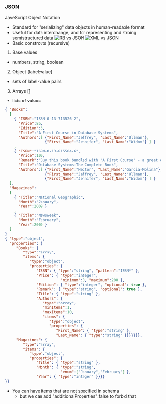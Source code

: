 ### JSON
JaveScript Object Notation
-  Standard for "serializing" data objects in human-readable format
-  Useful for data interchange, and for representing and stroing semistructured data
![RB vs JSON](https://i.imgur.com/gHCEo4n.png)
![XML vs JSON](https://i.imgur.com/INYQWqV.png)
- Basic constrcuts (recursive)
1. Base values
  - numbers, string, boolean
2. Object {label:value}
  - sets of label-value pairs
3. Arrays []
  - lists of values
```json
{ "Books":
  [
    { "ISBN":"ISBN-0-13-713526-2",
      "Price":85,
      "Edition":3,
      "Title":"A First Course in Database Systems",
      "Authors":[ {"First_Name":"Jeffrey", "Last_Name":"Ullman"},
                  {"First_Name":"Jennifer", "Last_Name":"Widom"} ] }
    ,
    { "ISBN":"ISBN-0-13-815504-6",
      "Price":100,
      "Remark":"Buy this book bundled with 'A First Course' - a great deal!",
      "Title":"Database Systems:The Complete Book",
      "Authors":[ {"First_Name":"Hector", "Last_Name":"Garcia-Molina"},
                  {"First_Name":"Jeffrey", "Last_Name":"Ullman"},
                  {"First_Name":"Jennifer", "Last_Name":"Widom"} ] }
  ],
  "Magazines":
  [
    { "Title":"National Geographic",
      "Month":"January",
      "Year":2009 }
    ,
    { "Title":"Newsweek",
      "Month":"February",
      "Year":2009 }
  ]
}
{ "type":"object",
  "properties": {
     "Books": {
        "type":"array",
        "items": {
           "type":"object",
           "properties": {
              "ISBN": { "type":"string", "pattern":"ISBN*" },
              "Price": { "type":"integer",
                         "minimum":0, "maximum":200 },
              "Edition": { "type":"integer", "optional": true },
              "Remark": { "type":"string", "optional": true },
              "Title": { "type":"string" },
              "Authors": { 
                 "type":"array",
                 "minItems":1,
                 "maxItems":10,
                 "items": {
                    "type":"object",
                    "properties": {
                       "First_Name": { "type":"string" },
                       "Last_Name": { "type":"string" }}}}}}},
     "Magazines": {
        "type":"array",
        "items": {
           "type":"object",
           "properties": {
              "Title": { "type":"string" },
              "Month": { "type":"string",
                         "enum":["January","February"] },
              "Year": { "type":"integer" }}}}
}}
```
- You can have items that are not specified in schema
  - but we can add "additionalProperties":false to forbid that 
